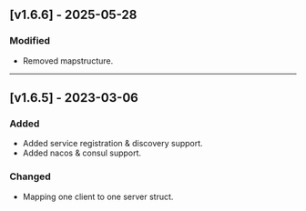 ## [v1.6.6] - 2025-05-28

### Modified
- Removed mapstructure.

---

## [v1.6.5] - 2023-03-06

### Added
- Added service registration & discovery support.
- Added nacos & consul support.

### Changed
- Mapping one client to one server struct.